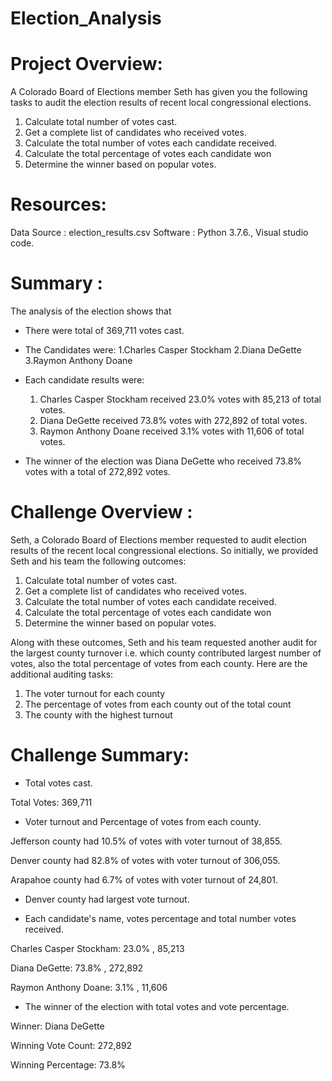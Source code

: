 # Election_Analysis

# Project Overview:
A Colorado Board of Elections member Seth has given you the following tasks to audit the election results of recent local congressional elections. 

1. Calculate total number of votes cast.
2. Get a complete list of candidates who received votes.
3. Calculate the total number of votes each candidate received.
4. Calculate the total percentage of votes each candidate won
5. Determine the winner based on popular votes.

# Resources:
Data Source : election_results.csv
Software : Python 3.7.6., Visual studio code.

# Summary :
The analysis of the election shows that

- There were total of 369,711 votes cast.

- The Candidates were:
  1.Charles Casper Stockham
  2.Diana DeGette
  3.Raymon Anthony Doane
  
- Each candidate results were:
  1. Charles Casper Stockham received 23.0% votes with 85,213 of total votes.
  2. Diana DeGette received 73.8% votes with 272,892 of total votes.
  3. Raymon Anthony Doane received 3.1% votes with 11,606 of total votes.

- The winner of the election was Diana DeGette who received 73.8% votes with a total of 272,892 votes.

# Challenge Overview :
Seth, a Colorado Board of Elections member requested to audit election results of the recent local congressional elections. So initially, we provided Seth and his team the following outcomes:
1. Calculate total number of votes cast.
2. Get a complete list of candidates who received votes.
3. Calculate the total number of votes each candidate received.
4. Calculate the total percentage of votes each candidate won
5. Determine the winner based on popular votes.

Along with these outcomes, Seth and his team requested another audit for the largest county turnover i.e. which county contributed largest number of votes, also the total percentage of votes from each county.
Here are the additional auditing tasks:
1. The voter turnout for each county
2. The percentage of votes from each county out of the total count
3. The county with the highest turnout

# Challenge Summary:

- Total votes cast.

Total Votes: 369,711

- Voter turnout and Percentage of votes from each county.

Jefferson county had 10.5% of votes with voter turnout of 38,855.

Denver county had 82.8% of votes with voter turnout of 306,055.

Arapahoe county had 6.7% of votes with voter turnout of 24,801.

- Denver county had largest vote turnout.

- Each candidate's name, votes percentage and total number votes received.

Charles Casper Stockham: 23.0% , 85,213

Diana DeGette: 73.8% , 272,892

Raymon Anthony Doane: 3.1% , 11,606

- The winner of the election with total votes and vote percentage.

Winner: Diana DeGette

Winning Vote Count: 272,892

Winning Percentage: 73.8%

